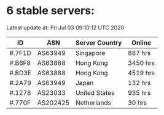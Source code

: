 # 6 stable servers:

Latest update at: Fri Jul 03 09:10:12 UTC 2020

| ID | ASN | Server Country | Online |
| -- | --- | -------------- | ------ |
| #.7F1D | AS63949 | Singapore | 887 hrs |
| #.B6F8 | AS63888 | Hong Kong | 3450 hrs |
| #.BD3E | AS63888 | Hong Kong | 4519 hrs |
| #.2A79 | AS63949 | Japan | 132 hrs |
| #.1278 | AS23033 | United States | 935 hrs |
| #.770F | AS202425 | Netherlands | 30 hrs |

